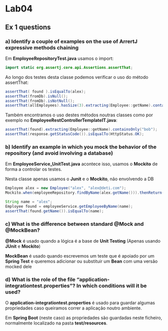 # Lab04

## Ex 1 questions

### a) Identify a couple of examples on the use of ArrertJ expressive methods chaining

Em **EmployeeRepositoryTest.java** usamos o import:

```java
import static org.assertj.core.api.Assertions.assertThat;
```
Ao longo dos testes desta classe podemos verificar o uso do método assertThat:

```java
assertThat( found ).isEqualTo(alex);
assertThat(fromDb).isNull();
assertThat(fromDb).isNotNull();
assertThat(allEmployees).hasSize(3).extracting(Employee::getName).containsOnly(alex.getName(), ron.getName(), bob.getName());
```
Também encontramos o uso destes métodos noutras classes como por exemplo no **EmployeeRestControllerTemplateIT.java**:

```java
assertThat(found).extracting(Employee::getName).containsOnly("bob");
assertThat(response.getStatusCode()).isEqualTo(HttpStatus.OK);
```

### b) Identify an example in which you mock the behavior of the repository (and avoid involving a database)

Em **EmployeeService_UnitTest.java** acontece isso, usamos o **Mockito** de forma a controlar os testes.

Nesta classe apenas usamos o **Junit** e o **Mockito**, não envolvendo a DB

```java
Employee alex = new Employee("alex", "alex@deti.com");
Mockito.when(employeeRepository.findByName(alex.getName())).thenReturn(alex);

String name = "alex";
Employee found = employeeService.getEmployeeByName(name);
assertThat(found.getName()).isEqualTo(name);

```

### c) What is the difference between standard @Mock and @MockBean?

**@Mock** é usado quando a lógica é a base de **Unit Testing** (Apenas usando **JUnit** e **Mockito**)

**MockBean** é usado quando escrevemos um teste que é apoiado por um **Spring Test** e queremos adicionar ou substituir um **Bean** com uma versão mocked dele

### d) What is the role of the file “application-integrationtest.properties”? In which conditions will it be used?

O **application-integrationtest.properties** é usado para guardar algumas propriedades caso queiramos correr a aplicação noutro ambiente.

Em **Spring Boot** (neste caso) as propriedades são guardadas neste ficheiro, normalmente localizado na pasta **test/resources**.
